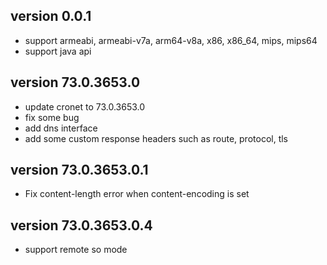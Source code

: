 version 0.0.1
-------------

 - support armeabi, armeabi-v7a, arm64-v8a, x86, x86_64, mips, mips64
 - support java api
 
version 73.0.3653.0
-------------

 - update cronet to 73.0.3653.0
 - fix some bug
 - add dns interface
 - add some custom response headers such as route, protocol, tls 

version 73.0.3653.0.1
-------------

 - Fix content-length error when content-encoding is set 

version 73.0.3653.0.4
-------------

 - support remote so mode
